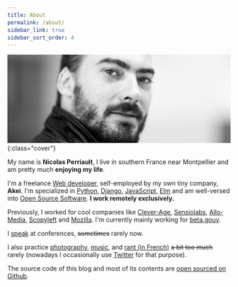 ```yaml
---
title: About
permalink: /about/
sidebar_link: true
sidebar_sort_order: 4
---
```


![me](/static/img/me.png){:class="cover"}

My name is **Nicolas Perriault**, I live in southern France near Montpellier and
am pretty much **enjoying my life**.

I'm a freelance [Web developer](/code/), self-employed by my own tiny company,
**Akei**. I'm specialized in [Python](/tags/#python), [Django](/tags/#django),
[JavaScript](/tags/#javascript), [Elm](/tags/#elm) and am well-versed into
[Open Source Software](https://github.com/n1k0). **I work remotely exclusively.**

Previously, I worked for cool companies like [Clever-Age](https://www.clever-age.com/),
[Sensiolabs](https://sensiolabs.com/fr/), [Allo-Media](https://www.allo-media.net/),
[Scopyleft](http://scopyleft.fr/) and [Mozilla](https://mozilla.com/). I'm currently
mainly working for [beta.gouv](https://beta.gouv.fr/).

I [speak](/talks/) at conferences, <del>sometimes</del> rarely now.

I also practice [photography](https://500px.com/n1k0), [music](https://soundcloud.com/n1k0),
and [rant (in French)](/carnet/) <del>a bit too much</del> rarely (nowadays
I occasionally use [Twitter](https://twitter.com/n1k0) for that purpose).

The source code of this blog and most of its contents are
[open sourced on Github](https://github.com/n1k0/nicolas.perriault.net).
